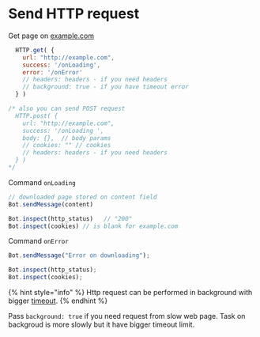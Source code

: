 # Send HTTP request

Get page on [example.com](http://example.com)

```javascript
  HTTP.get( {
    url: "http://example.com",
    success: '/onLoading',
    error: '/onError'
    // headers: headers - if you need headers
    // background: true - if you have timeout error
  } )

/* also you can send POST request
  HTTP.post( {
    url: "http://example.com",
    success: '/onLoading ',
    body: {},  // body params
    // cookies: "" // cookies   
    // headers: headers - if you need headers
  } )
*/
```

Command `onLoading`

```javascript
// downloaded page stored on content field
Bot.sendMessage(content)

Bot.inspect(http_status)   // "200"
Bot.inspect(cookies) // is blank for example.com
```

Command `onError`

```javascript
Bot.sendMessage("Error on downloading");

Bot.inspect(http_status);
Bot.inspect(cookies);
```

{% hint style="info" %}
Http request can be performed in background with bigger [timeout](../limitations.md).
{% endhint %}

Pass `background: true` if you need request from slow web page. Task on backgroud is more slowly but it have bigger timeout limit.



